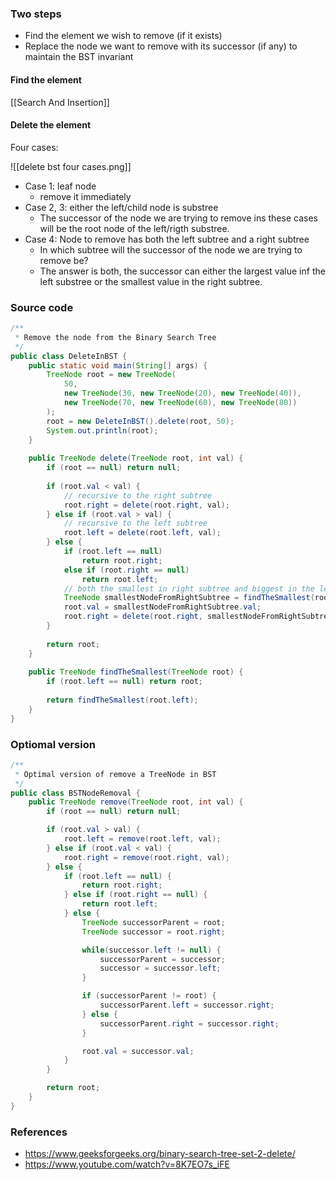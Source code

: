 
### Two steps
- Find the element we wish to remove (if it exists)
- Replace the node we want to remove with its successor (if any) to maintain the BST invariant

#### Find the element

[[Search And Insertion]]

#### Delete the element

Four cases:

![[delete bst four cases.png]]

- Case 1: leaf node
	- remove it immediately
- Case 2, 3: either the left/child node is substree
	- The successor of the node we are trying to remove ins these cases will be the root node of the left/rigth substree.
- Case 4: Node to remove has both the left subtree and a right subtree
	- In which subtree will the successor of the node we are trying to remove be?
	- The answer is both, the successor can either the largest value inf the left substree or the smallest value in the right subtree.

### Source code

```java
/**  
 * Remove the node from the Binary Search Tree
 */
public class DeleteInBST {  
	public static void main(String[] args) {  
		TreeNode root = new TreeNode(  
			50,  
			new TreeNode(30, new TreeNode(20), new TreeNode(40)),  
			new TreeNode(70, new TreeNode(60), new TreeNode(80))  
		);  
		root = new DeleteInBST().delete(root, 50);  
		System.out.println(root);  
	}
  
	public TreeNode delete(TreeNode root, int val) {  
		if (root == null) return null;  
	  
		if (root.val < val) {  
			// recursive to the right subtree  
			root.right = delete(root.right, val);  
		} else if (root.val > val) {  
			// recursive to the left subtree  
			root.left = delete(root.left, val);  
		} else {    
			if (root.left == null)  
				return root.right;  
			else if (root.right == null)  
				return root.left;  
			// both the smallest in right subtree and biggest in the left subtree would work  
			TreeNode smallestNodeFromRightSubtree = findTheSmallest(root.right);  
			root.val = smallestNodeFromRightSubtree.val;  
			root.right = delete(root.right, smallestNodeFromRightSubtree.val);  
		}  
	  
		return root;  
	}  
  
	public TreeNode findTheSmallest(TreeNode root) {  
		if (root.left == null) return root;  
	  
		return findTheSmallest(root.left);  
	}
}
```


### Optiomal version

```java
/**  
 * Optimal version of remove a TreeNode in BST 
 */
public class BSTNodeRemoval {  
	public TreeNode remove(TreeNode root, int val) {  
		if (root == null) return null;  

		if (root.val > val) {  
			root.left = remove(root.left, val);  
		} else if (root.val < val) {  
			root.right = remove(root.right, val);  
		} else {  
			if (root.left == null) {  
				return root.right;  
			} else if (root.right == null) {  
				return root.left;  
			} else {  
				TreeNode successorParent = root;  
				TreeNode successor = root.right;  

				while(successor.left != null) {  
					successorParent = successor;  
					successor = successor.left;  
				}  

				if (successorParent != root) {  
					successorParent.left = successor.right;  
				} else {  
					successorParent.right = successor.right;  
				}  

				root.val = successor.val;  
			}  
		}  

		return root;  
	}  
}
```

### References
- https://www.geeksforgeeks.org/binary-search-tree-set-2-delete/
- https://www.youtube.com/watch?v=8K7EO7s_iFE